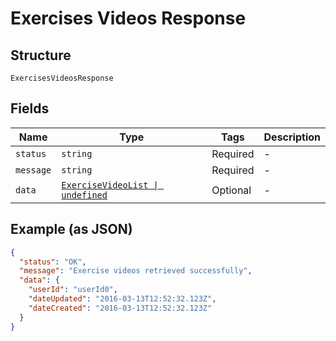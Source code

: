 
# Exercises Videos Response

## Structure

`ExercisesVideosResponse`

## Fields

| Name | Type | Tags | Description |
|  --- | --- | --- | --- |
| `status` | `string` | Required | - |
| `message` | `string` | Required | - |
| `data` | [`ExerciseVideoList \| undefined`](../../doc/models/exercise-video-list.md) | Optional | - |

## Example (as JSON)

```json
{
  "status": "OK",
  "message": "Exercise videos retrieved successfully",
  "data": {
    "userId": "userId0",
    "dateUpdated": "2016-03-13T12:52:32.123Z",
    "dateCreated": "2016-03-13T12:52:32.123Z"
  }
}
```

